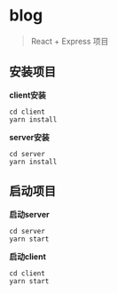 # blog

> React + Express 项目

## 安装项目

**client安装**

```shell
cd client
yarn install
```

**server安装**

```shell
cd server
yarn install
```

## 启动项目

**启动server**

```shell
cd server
yarn start
```

**启动client**

```shell
cd client
yarn start
```

